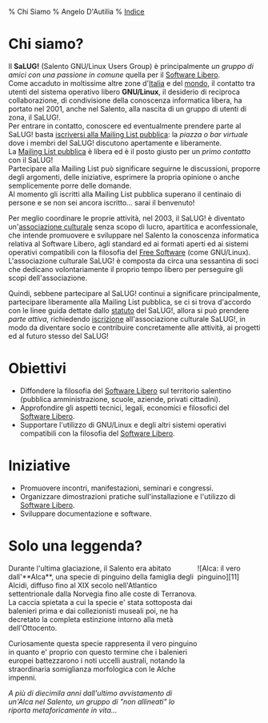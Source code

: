 % Chi Siamo
% Angelo D'Autilia
% [Indice](00-Indice.html)

# Chi siamo?

Il **SaLUG!** (Salento GNU/Linux Users Group) è principalmente _un gruppo di amici con una passione in comune_ quella per il [Software Libero][2].   
Come accaduto in moltissime altre zone d'[Italia][3] e del [mondo][4], il contatto tra utenti del sistema operativo libero **GNU/Linux**, il desiderio di reciproca collaborazione, di condivisione della conoscenza informatica libera, ha portato nel 2001, anche nel Salento, alla nascita di un gruppo di utenti di zona, il SaLUG!.  
Per entrare in contatto, conoscere ed eventualmente prendere parte al SaLUG! basta [iscriversi alla Mailing List pubblica][5]: la _piazza o bar virtuale_ dove i membri del SaLUG! discutono apertamente e liberamente.   
La [Mailing List pubblica][5] è libera ed è il posto giusto per un _primo contatto_ con il SaLUG!   
Partecipare alla Mailing List può significare seguirne le discussioni, proporre degli argomenti, delle iniziative, esprimere la propria opinione o anche semplicemente porre delle domande.   
Al momento gli iscritti alla Mailing List pubblica superano il centinaio di persone e se non sei ancora iscritto... sarai il benvenuto!

Per meglio coordinare le proprie attività, nel 2003, il SaLUG! è diventato un'[associazione culturale][6] senza scopo di lucro, apartitica e aconfessionale, che intende promuovere e sviluppare nel Salento la conoscenza informatica relativa al Software Libero, agli standard ed ai formati aperti ed ai sistemi operativi compatibili con la filosofia del [Free Software][7] (come GNU/Linux).  
L'associazione culturale SaLUG! è composta da circa una sessantina di soci che dedicano volontariamente il proprio tempo libero per perseguire gli scopi dell'associazione.

Quindi, sebbene partecipare al SaLUG! continui a significare principalmente, partecipare liberamente alla Mailing List pubblica, se ci si trova d'accordo con le linee guida dettate dallo [statuto][9] del SaLUG!, allora si può prendere _parte attiva_, richiedendo [iscrizione][10] all'associazione culturale SaLUG!, in modo da diventare socio e contribuire concretamente alle attività, ai progetti ed al futuro stesso del SaLUG!   

# Obiettivi

* Diffondere la filosofia del [Software Libero][2] sul territorio salentino (pubblica amministrazione, scuole, aziende, privati cittadini).
* Approfondire gli aspetti tecnici, legali, economici e filosofici del [Software Libero][2].
* Supportare l'utilizzo di GNU/Linux e degli altri sistemi operativi compatibili con la filosofia del [Software Libero][2].

# Iniziative

* Promuovere incontri, manifestazioni, seminari e congressi.
* Organizzare dimostrazioni pratiche sull'installazione e l'utilizzo di [Software Libero][2].
* Sviluppare documentazione e software.

# Solo una leggenda?

<div style="display:flex;">
<div style="width: 75%;">
Durante l'ultima glaciazione, il Salento era abitato dall'**Alca**, una specie di pinguino della famiglia degli Alcidi, diffuso fino al XIX secolo nell'Atlantico settentrionale dalla Norvegia fino alle coste di Terranova. La caccia spietata a cui la specie e' stata sottoposta dai balenieri prima e dai collezionisti museali poi, ne ha decretato la completa estinzione intorno alla metà dell'Ottocento.

Curiosamente questa specie rappresenta il vero pinguino in quanto e' proprio con questo termine che i balenieri europei battezzarono i noti uccelli australi, notando la straordinaria somiglianza morfologica con le Alche impenni.

_A più di diecimila anni dall'ultimo avvistamento di un'Alca nel Salento, un gruppo di "non allineati" lo riporta metaforicamente in vita..._
</div>
<div style="width:19%;">
<div style="float:right;">![Alca: il vero pinguino][11]</div>
</div>
</div>

[2]: http://www.gnu.org/philosophy/free-sw.it.html "http://www.gnu.org/philosophy/free-sw.it.html"
[3]: http://www.linux.it/LUG/ "http://www.linux.it/LUG/"
[4]: http://www.gnu.org/gnu/gnu-user-groups.html "http://www.gnu.org/gnu/gnu-user-groups.html"
[5]: http://salug.it/MailingList.html "http://salug.it/MailingList.html"
[6]: http://salug.it/Associazione.html "Associazione"
[7]: http://www.italy.fsfeurope.org/index.it.html "http://www.italy.fsfeurope.org/index.it.html"
[9]: http://salug.it/Associazione/Statuto.html "Associazione:Statuto"
[10]: http://salug.it/Associazione/Diventare_socio.html "Associazione:Diventare Socio"
[11]: http://story.salug.it/wiki/upload/thumb/7/78/Alca_big.jpg/120px-Alca_big.jpg

